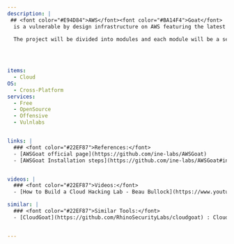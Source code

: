 ```yaml
---
description: |
 ## <font color="#E94D84">AWS</font><font color="#BA14F4">Goat</font>
  is a vulnerable by design infrastructure on AWS featuring the latest released OWASP Top 10 web application security risks (2021) and other misconfiguration based on services such as IAM, S3, API Gateway, Lambda, EC2, and ECS. AWSGoat mimics real-world infrastructure but with added vulnerabilities. It features multiple escalation paths and is focused on a black-box approach. 
  
  The project will be divided into modules and each module will be a separate web application, powered by varied tech stacks and development practices. It will leverage IaC through terraform and GitHub actions to ease the deployment process.



 
items:
  - Cloud
OS:
  - Cross-Platform
services:
  - Free
  - OpenSource
  - Offensive
  - Vulnlabs


links: |
  ### <font color="#22EF87">References:</font>
  - [AWSGoat official page](https://github.com/ine-labs/AWSGoat)
  - [AWSGoat Installation steps](https://github.com/ine-labs/AWSGoat#installation)


videos: | 
  ### <font color="#22EF87">Videos:</font>
  - [How to Build a Cloud Hacking Lab - Beau Bullock](https://www.youtube.com/watch?v=4s_3oNwqImo)

similar: | 
  ### <font color="#22EF87">Similar Tools:</font>
  - [CloudGoat](https://github.com/RhinoSecurityLabs/cloudgoat) : CloudGoat is Rhino Security Labs' "Vulnerable by Design" AWS deployment tool. It allows you to hone your cloud cybersecurity skills by creating and completing several "capture-the-flag" style scenarios.


---
```


